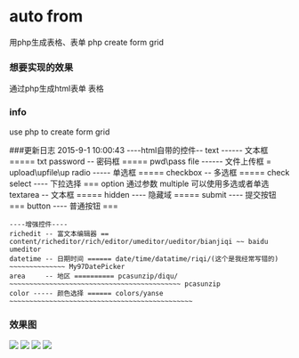 # auto from
用php生成表格、表单 php create form grid

### 想要实现的效果
通过php生成html表单 表格

### info
use php to create form grid

###更新日志
2015-9-1 10:00:43
    ----html自带的控件--
    text ------ 文本框 ===== txt
    password -- 密码框 ===== pwd\pass
    file ------ 文件上传框 = upload\upfile\up
    radio ----- 单选框 ===== 
    checkbox -- 多选框 ===== check
    select ---- 下拉选择 === option  通过参数 multiple 可以使用多选或者单选 
    textarea -- 文本框 ===== 
    hidden ---- 隐藏域 =====
    submit ---- 提交按钮 ===
    button ---- 普通按钮 ===
    
    ----增强控件----
    richedit -- 富文本编辑器 == content/richeditor/rich/editor/umeditor/ueditor/bianjiqi ~~ baidu umeditor
    datetime -- 日期时间 ====== date/time/datatime/riqi/(这个是我经常写错的) ~~~~~~~~~~~~~~ My97DatePicker
    area     -- 地区 ========== pcasunzip/diqu/ ~~~~~~~~~~~~~~~~~~~~~~~~~~~~~~~~~~~~~~~~~~~ pcasunzip
    color ----- 颜色选择 ====== colors/yanse ~~~~~~~~~~~~~~~~~~~~~~~~~~~~~~~~~~~~~~~~~~~~~~ 



### 效果图 
![](http://github-10004489.file.myqcloud.com/2.gif)
![](http://github-10004489.file.myqcloud.com/1.gif)
![](http://github-10004489.file.myqcloud.com/3.gif)
![](http://github-10004489.file.myqcloud.com/4.gif)

